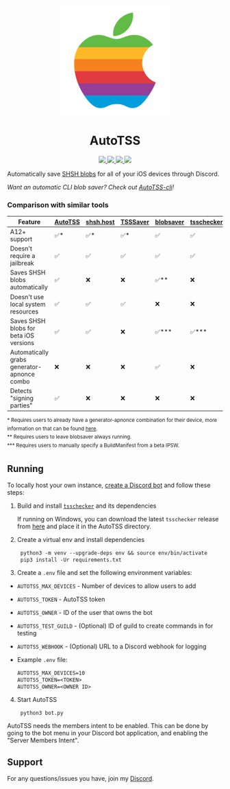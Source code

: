 <p align="center">
<img src="assets/autotss.png" alt="https://github.com/m1stadev/AutoTSS" width=256px> 
</p>

<h1 align="center">
AutoTSS
</h1>
<p align="center">
  <a href="https://github.com/m1stadev/AutoTSS/blob/master/LICENSE">
    <image src="https://img.shields.io/github/license/m1stadev/AutoTSS">
  </a>
  <a href="https://github.com/m1stadev/AutoTSS/stargazers">
    <image src="https://img.shields.io/github/stars/m1stadev/AutoTSS">
  </a>
  <a href="https://github.com/m1stadev/AutoTSS">
    <image src="https://img.shields.io/tokei/lines/github/m1stadev/AutoTSS">
  </a>
  <a href="https://m1sta.xyz/autotss">
    <image src="https://img.shields.io/badge/Discord-Invite%20AutoTSS-%237289DA">
  </a>
    <br>
</p>

Automatically save [SHSH blobs](https://www.theiphonewiki.com/wiki/SHSH) for all of your iOS devices through Discord.

*Want an automatic CLI blob saver? Check out [AutoTSS-cli](https://github.com/m1stadev/autotss-cli)!*

### Comparison with similar tools

| Feature | [AutoTSS](https://github.com/m1stadev/AutoTSS) | [shsh.host](https://shsh.host) | [TSSSaver](https://tsssaver.1conan.com/v2/) | [blobsaver](https://github.com/airsquared/blobsaver) | [tsschecker](https://github.com/1Conan/tsschecker) | [shshd](https://github.com/Diatrus/shshdaemon) |
|-|-|-|-|-|-|-|
| A12+ support | ✅* | ✅* | ✅* | ✅ | ✅ | ✅ |
| Doesn't require a jailbreak | ✅ | ✅ | ✅ | ✅ | ✅ | ❌ |
| Saves SHSH blobs automatically | ✅ | ❌ | ❌ | ✅** | ❌ | ✅ |
| Doesn't use local system resources | ✅ | ✅ | ✅ | ❌ | ❌ | ❌ |
| Saves SHSH blobs for beta iOS versions | ✅ | ✅ | ❌ | ✅*** | ✅*** | ❌ |
| Automatically grabs generator-apnonce combo | ❌ | ❌ | ❌ | ✅ | ❌ | ✅ |
| Detects "signing parties" | ✅ | ❌ | ❌ | ❌ | ❌ | ❌ |

<sup>* Requires users to already have a generator-apnonce combination for their device, more information on that can be found [here](https://gist.github.com/5464ea557c2b999cb9324639c777cd09#whats-nonce-entanglement).</sup><br>
<sup>** Requires users to leave blobsaver always running.</sup><br>
<sup>*** Requires users to manually specify a BuildManifest from a beta IPSW.</sup>

## Running
To locally host your own instance, [create a Discord bot](https://discord.com/developers) and follow these steps:

1. Build and install [`tsschecker`](https://github.com/1Conan/tsschecker) and its dependencies

    If running on Windows, you can download the latest `tsschecker` release from [here](https://github.com/1Conan/tsschecker/releases) and place it in the AutoTSS directory.

2. Create a virtual env and install dependencies

        python3 -m venv --upgrade-deps env && source env/bin/activate
        pip3 install -Ur requirements.txt

3.  Create a `.env` file and set the following environment variables:
  - `AUTOTSS_MAX_DEVICES` - Number of devices to allow users to add
  - `AUTOTSS_TOKEN` - AutoTSS token
  - `AUTOTSS_OWNER` - ID of the user that owns the bot
  - `AUTOTSS_TEST_GUILD` - (Optional) ID of guild to create commands in for testing
  - `AUTOTSS_WEBHOOK` - (Optional) URL to a Discord webhook for logging
  - Example `.env` file:

        AUTOTSS_MAX_DEVICES=10
        AUTOTSS_TOKEN=<TOKEN>
        AUTOTSS_OWNER=<OWNER ID>


4. Start AutoTSS

        python3 bot.py

AutoTSS needs the members intent to be enabled. This can be done by going to the bot menu in your Discord bot application, and enabling the "Server Members Intent".

## Support

For any questions/issues you have, join my [Discord](https://m1sta.xyz/discord).
